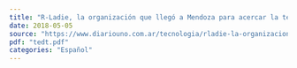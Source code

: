```yaml
---
title: "R-Ladie, la organización que llegó a Mendoza para acercar la tecnología a las mujeres"
date: 2018-05-05
source: "https://www.diariouno.com.ar/tecnologia/rladie-la-organizacion-que-llego-a-mendoza-para-acercar-la-tecnologia-a-las-mujeres-05062018_BkZTQh5hpM"
pdf: "tedt.pdf"
categories: "Español"
---
```


